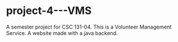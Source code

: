 # project-4---VMS
A semester project for CSC 131-04. This is a Volunteer Management Service. A website made with a java backend. 
